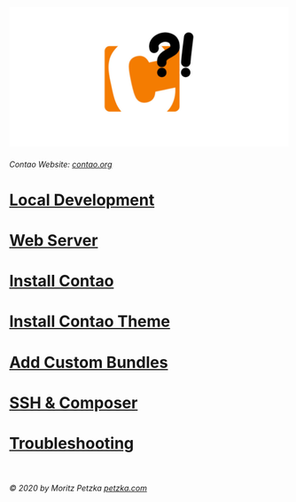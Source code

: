 ![GitHub Logo](./Images/contao_docs.jpg)

###### Contao Website: [contao.org](https://contao.org)

# [Local Development](./Docs/local_development/README.md)

# [Web Server](./Docs/server_settings/README.md)

# [Install Contao](./Docs/contao_installation/README.md)

# [Install Contao Theme](./Docs/theme_installation/README.md)

# [Add Custom Bundles](./Docs/bundle_installation/README.md)

# [SSH & Composer](./Docs/ssh_composer/README.md)

# [Troubleshooting](./Docs/troubleshooting/README.md)

<br>

######  © 2020 by Moritz Petzka [petzka.com](https://petzka.com) 
